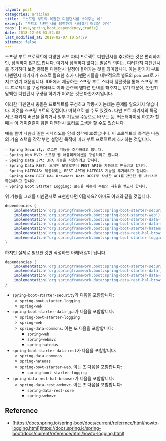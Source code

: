 ```yaml
---
layout: post
categories: articles
title:  "스프링 부트의 복잡한 디펜던시를 보여주는 예"
excerpt: "부트의 디펜던시를 담백하게 사용하기 어려운 이유"
tags: [java,spring,boot,dependency,gradle]
date: 2018-12-08 03:52:08
last_modified_at: 2019-02-07 10:54:29
sitemap: false
---
```


스프링 부트 프로젝트에 다양한 서드 파티 프로젝트 디펜던시를 추가하는 것은 편리하지만, 담백하지 않기도 합니다. 여기서 담백하지 않다는 말씀의 의미는, 여러가지 디펜던시를 추가하다 보면 중복된 디펜던시 설정이 들어가는 것을 의미합니다. 이는 한가지 부트 디펜던시 패키지가 스스로 필요한 추가 디펜던시들을 내부적으로 별도의 `pom.xml`로 가지고 있기 때문입니다. IDE에서 제공하는 스프링 부트 스타터 템플릿을 통해 스프링 부트 프로젝트를 구성하더라도 이와 관련해 별다른 안내를 해주지는 않기 때문에, 완전히 담백한 디펜던시 구성을 하기가 어려운 것은 마찬가지입니다.

이러한 디펜던시 충돌은 프로젝트를 구성하고 작동시키는데는 문제를 일으키지 않습니다. 이것을 스프링 부트의 장점이나 미학으로 볼 수도 있겠죠. 다만 부트 패키지의 특정 서브 패키지 버젼을 올리거나 일부 기능을 수동으로 바꾸는 등, 커스터마이징 하고자 할때는 이 거미줄같이 얽힌 디펜던시 트리로 고생을 할 수도 있습니다.

예를 들어 다음과 같은 시나리오를 함께 생각해 보겠습니다. 이 프로젝트의 목적은 다음의 기술 스택을 각각 부연 설명한 목적에 따라 부트 프로젝트에 추가하는 것입니다.

```
- Spring Security: 로그인 기능을 추가하려고 합니다.
- Spring Web MVC: 스프링 웹 애플리케이션을 구성하려고 합니다.
- Speing Data JPA: JPA 기능을 사용하려고 합니다.
- Spring Data REST: 도메인 모델로부터 REST API를 자동으로 만들려고 합니다.
- Spring HATEOAS: 제공하려는 REST API에 HATEOAS 기능을 추가하려고 합니다.
- Spring Data REST HAL Browser: Data REST로 작성한 API를 간단한 웹 서비스로 확인하려고 합니다.
- Spring Boot Starter Logging: 로깅을 하는데 부트의 지원을 받고자 합니다.
```

위 기능을 그래들 디펜던시로 표현한다면 어떨까요? 아마도 아래와 같을 것입니다.

```gradle
dependencies {
    implementation('org.springframework.boot:spring-boot-starter-security')
    implementation('org.springframework.boot:spring-boot-starter-web')
    implementation('org.springframework.boot:spring-boot-starter-data-jpa')
    implementation('org.springframework.boot:spring-boot-starter-data-rest')
    implementation("org.springframework.boot:spring-boot-starter-hateoas")
    implementation('org.springframework.data:spring-data-rest-hal-browser')
    implementation("org.springframework.boot:spring-boot-starter-logging")
}
```

하지만 실제로 필요한 것만 작성하면 아래와 같이 됩니다.

```gradle
dependencies {
    implementation('org.springframework.boot:spring-boot-starter-security')
    implementation('org.springframework.boot:spring-boot-starter-data-jpa')
    implementation('org.springframework.boot:spring-boot-starter-data-rest')
    implementation('org.springframework.data:spring-data-rest-hal-browser')
}
```

* `spring-boot-starter-security`가 다음을 포함합니다:
  * `spring-boot-starter-logging`
  * `spring-web`
* `spring-boot-starter-data-jpa`가 다음을 포함합니다:
  * `spring-boot-starter-logging`
  * `spring-web`
  * `spring-data-commons`. 이는 또 다음을 포함합니다:
    * `spring-web`
    * `spring-webmvc`
    * `spring-hateoas`
* `spring-boot-starter-data-rest`가 다음을 포함합니다:
  * `spring-data-commons`
  * `spring-hateoas`
  * `spring-boot-starter-web`. 이는 또 다음을 포함합니다:
    * `spring-boot-starter-logging`
* `spring-data-rest-hal-browser`가 다음을 포함합니다:
  * `spring-data-rest-webmvc`. 이는 또 다음을 포함합니다:
    * `spring-data-rest-core`
    * `spring-webmvc`


## Reference

* [https://docs.spring.io/spring-boot/docs/current/reference/html/howto-logging.html](https://docs.spring.io/spring-boot/docs/current/reference/html/howto-logging.html)
